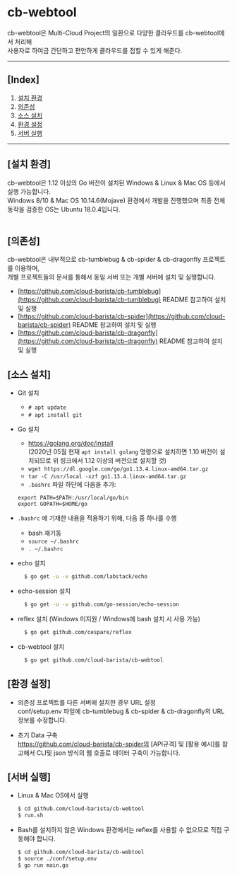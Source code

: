 cb-webtool
==========
cb-webtool은 Multi-Cloud Project의 일환으로 다양한 클라우드를 cb-webtool에서 처리해 <br>
사용자로 하여금 간단하고 편안하게 클라우드를 접할 수 있게 해준다.
***
## [Index]
1. [설치 환경](#설치-환경)
2. [의존성](#의존성)
3. [소스 설치](#소스-설치)
3. [환경 설정](#환경-설정)
4. [서버 실행](#서버-실행)
***
## [설치 환경]
cb-webtool은 1.12 이상의 Go 버전이 설치된 Windows & Linux & Mac OS 등에서 실행 가능합니다.<br>
Windows 8/10 & Mac OS 10.14.6(Mojave) 환경에서 개발을 진행했으며 최종 전체 동작을 검증한 OS는 Ubuntu 18.0.4입니다.<br>
<br>

## [의존성]
cb-webtool은 내부적으로 cb-tumblebug & cb-spider & cb-dragonfly 프로젝트를 이용하며, <br>
개별 프로젝트들의 문서를 통해서 동일 서버 또는 개별 서버에 설치 및 실행합니다.<br>
- [https://github.com/cloud-barista/cb-tumblebug](https://github.com/cloud-barista/cb-tumblebug) README 참고하여 설치 및 실행
- [https://github.com/cloud-barista/cb-spider](https://github.com/cloud-barista/cb-spider) README 참고하여 설치 및 실행
- [https://github.com/cloud-barista/cb-dragonfly](https://github.com/cloud-barista/cb-dragonfly) README 참고하여 설치 및 실행

## [소스 설치]
- Git 설치
  - `# apt update`
  - `# apt install git`

- Go 설치
  - https://golang.org/doc/install <br>
    (2020년 05월 현재 `apt install golang` 명령으로 설치하면 1.10 버전이 설치되므로 위 링크에서 1.12 이상의 버전으로 설치할 것)
  - `wget https://dl.google.com/go/go1.13.4.linux-amd64.tar.gz`
  - `tar -C /usr/local -xzf go1.13.4.linux-amd64.tar.gz`
  - `.bashrc` 파일 하단에 다음을 추가: 
  ```
  export PATH=$PATH:/usr/local/go/bin
  export GOPATH=$HOME/go
  ```

- `.bashrc` 에 기재한 내용을 적용하기 위해, 다음 중 하나를 수행
  - bash 재기동
  - `source ~/.bashrc`
  - `. ~/.bashrc`

 - echo 설치
    ````bash
      $ go get -u -v github.com/labstack/echo
    ````
 
 - echo-session 설치
     ````bash
       $ go get -u -v github.com/go-session/echo-session
     ````

 - reflex 설치 (Windows 미지원 / Windows에 bash 설치 시 사용 가능)
     ````bash
       $ go get github.com/cespare/reflex 
     ````

 - cb-webtool 설치
     ````bash
       $ go get github.com/cloud-barista/cb-webtool
     ````

## [환경 설정]
   - 의존성 프로젝트를 다른 서버에 설치한 경우 URL 설정<br>
     conf/setup.env 파일에 cb-tumblebug & cb-spider & cb-dragonfly의 URL 정보를 수정합니다.
   
   - 초기 Data 구축<br>
https://github.com/cloud-barista/cb-spider의 [API규격] 및 [활용 예시]를 참고해서 CLI및 json 방식의 웹 호출로 데이터 구축이 가능합니다.


## [서버 실행]
- Linux & Mac OS에서 실행
    ````bash (Linux & Mac OS)
    $ cd github.com/cloud-barista/cb-webtool
    $ run.sh
    ````

- Bash를 설치하지 않은 Windows 환경에서는 reflex를 사용할 수 없으므로 직접 구동해야 합니다.
    ````bash (Windows)
    $ cd github.com/cloud-barista/cb-webtool
    $ source ./conf/setup.env
    $ go run main.go
    ````
